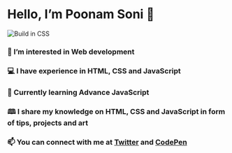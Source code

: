 #  Hello, I’m Poonam Soni 👋
![Build in CSS](https://user-images.githubusercontent.com/77884951/182812935-81194670-890a-43db-8019-c4b5491a3535.JPG)



### 👀 I’m interested in Web development
### 💻 I have experience in HTML, CSS and JavaScript
### 📝 Currently learning Advance JavaScript
### 🕮 I share my knowledge on HTML, CSS and JavaScript in form of tips, projects and art
### 📫 You can connect with me at [Twitter](https://twitter.com/CodeByPoonam) and [CodePen](https://codepen.io/poonam-adlakha)

<!---
poonam-adlakha/poonam-adlakha is a ✨ special ✨ repository because its `README.md` (this file) appears on your GitHub profile.
You can click the Preview link to take a look at your changes.
--->
